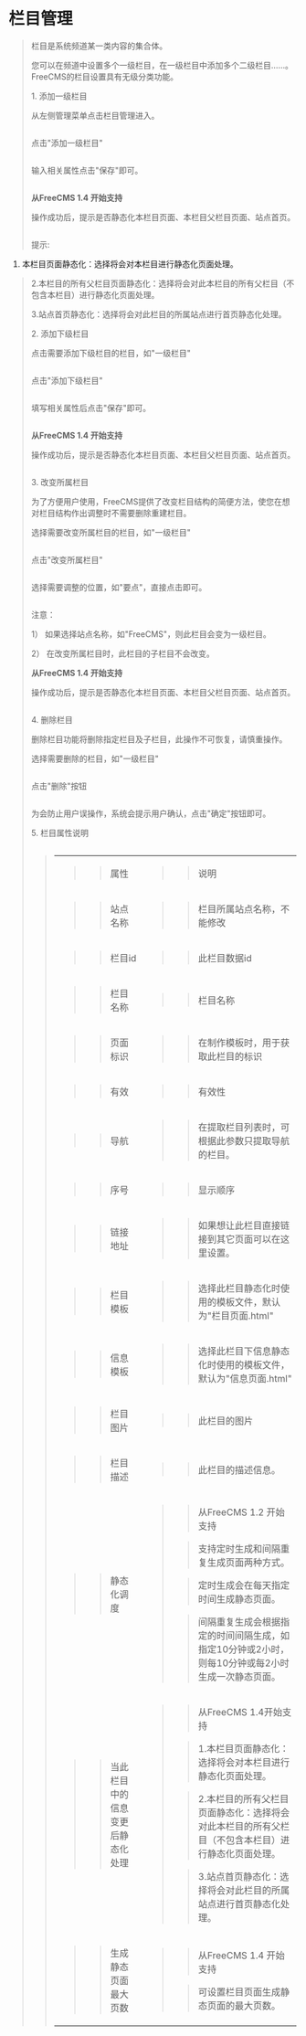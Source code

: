 # 栏目管理 #
<p>
<blockquote><span>栏目是系统频道某一类内容的集合体。</span></p>
<p>
<span>您可以在频道中设置多个一级栏目，在一级栏目中添加多个二级栏目&hellip;&hellip;。<span>FreeCMS</span>的栏目设置具有无级分类功能。</span></p>
<p>
<span><span><span>1.<span>    </span></span></span><span>添加一级栏目</span></span></p>
<p>
<span>从左侧管理菜单点击栏目管理进入。</span></p>
<p>
<span><a href='http://static.oschina.net/uploads/space/2012/1226/123159_Os6C_916014.gif'><img src='http://static.oschina.net/uploads/space/2012/1226/123159_Os6C_916014.gif' alt='' /></a></span></p>
<p>
<blockquote></p>
<p>
</blockquote><span>点击"添加一级栏目"</span></p>
<p>
<a href='http://static.oschina.net/uploads/space/2013/0704/084102_zU7x_916014.jpg'><img src='http://static.oschina.net/uploads/space/2013/0704/084102_zU7x_916014.jpg' alt='' /></a></p>
<p>
<blockquote></p>
<p>
</p>
<p>
</blockquote><span>输入相关属性点击"保存"即可。</span></p>
<p>
<a href='http://static.oschina.net/uploads/space/2012/1226/123258_xtuY_916014.gif'><img src='http://static.oschina.net/uploads/space/2012/1226/123258_xtuY_916014.gif' alt='' /></a></p>
<p>
<blockquote></p>
<p>
</blockquote><strong>从FreeCMS 1.4 开始支持</strong></p>
<p>
操作成功后，提示是否静态化本栏目页面、本栏目父栏目页面、站点首页。</p>
<p>
<a href='http://static.oschina.net/uploads/space/2013/0704/084153_UKxQ_916014.jpg'><img src='http://static.oschina.net/uploads/space/2013/0704/084153_UKxQ_916014.jpg' alt='' /></a></p>
<p>
提示:</p>
<p>
</blockquote><ol><li>本栏目页面静态化：选择将会对本栏目进行静态化页面处理。</p>
<p>
</li></ol><blockquote>2.本栏目的所有父栏目页面静态化：选择将会对此本栏目的所有父栏目（不包含本栏目）进行静态化页面处理。</p>
<p>
3.站点首页静态化：选择将会对此栏目的所属站点进行首页静态化处理。</p>
<p>
<blockquote></p>
<p>
</p>
<p>
</p>
<p>
</blockquote><span><span><span>2.<span>    </span></span></span><span>添加下级栏目</span></span></p>
<p>
<span>点击需要添加下级栏目的栏目，如"一级栏目"</span></p>
<p>
<a href='http://static.oschina.net/uploads/space/2013/0704/084208_ZyJU_916014.jpg'><img src='http://static.oschina.net/uploads/space/2013/0704/084208_ZyJU_916014.jpg' alt='' /></a></p>
<p>
<blockquote></p>
<p>
</p>
<p>
</blockquote><span>点击"添加下级栏目"</span></p>
<p>
<a href='http://static.oschina.net/uploads/space/2013/0704/084223_CKgu_916014.jpg'><img src='http://static.oschina.net/uploads/space/2013/0704/084223_CKgu_916014.jpg' alt='' /></a></p>
<p>
<blockquote></p>
<p>
</p>
<p>
</blockquote><span>填写相关属性后点击"保存"即可。</span></p>
<p>
<a href='http://static.oschina.net/uploads/space/2012/1226/123354_HsGb_916014.gif'><img src='http://static.oschina.net/uploads/space/2012/1226/123354_HsGb_916014.gif' alt='' /></a></p>
<p>
<blockquote></p>
<p>
</blockquote><strong>从FreeCMS 1.4 开始支持</strong></p>
<p>
操作成功后，提示是否静态化本栏目页面、本栏目父栏目页面、站点首页。</p>
<p>
<a href='http://static.oschina.net/uploads/space/2013/0704/084300_8nMH_916014.jpg'><img src='http://static.oschina.net/uploads/space/2013/0704/084300_8nMH_916014.jpg' alt='' /></a></p>
<p>
<blockquote></p>
<p>
</p>
<p>
</p>
<p>
</blockquote><span><span><span>3.<span>    </span></span></span><span>改变所属栏目</span></span></p>
<p>
<span>为了方便用户使用，<span>FreeCMS</span>提供了改变栏目结构的简便方法，使您在想对栏目结构作出调整时不需要删除重建栏目。</span></p>
<p>
<span>选择需要改变所属栏目的栏目，如"一级栏目"</span></p>
<p>
<a href='http://static.oschina.net/uploads/space/2013/0704/084315_EVPr_916014.jpg'><img src='http://static.oschina.net/uploads/space/2013/0704/084315_EVPr_916014.jpg' alt='' /></a></p>
<p>
<blockquote></p>
<p>
</p>
<p>
</blockquote><span>点击"改变所属栏目"</span></p>
<p>
<a href='http://static.oschina.net/uploads/space/2012/1226/123441_RFpW_916014.gif'><img src='http://static.oschina.net/uploads/space/2012/1226/123441_RFpW_916014.gif' alt='' /></a></p>
<p>
<blockquote></p>
<p>
</p>
<p>
</blockquote><span>选择需要调整的位置，如"要点"，直接点击即可。</span></p>
<p>
<a href='http://static.oschina.net/uploads/space/2012/1226/123500_1IXs_916014.gif'><img src='http://static.oschina.net/uploads/space/2012/1226/123500_1IXs_916014.gif' alt='' /></a></p>
<p>
<blockquote></p>
<p>
</p>
<p>
</blockquote><span><span>注意</span></span><span>：</span></p>
<p>
<span><span>1）<span> </span></span></span><span>如果选择站点名称，如"</span><span>FreeCMS</span><span>"，则此栏目会变为一级栏目。</span></p>
<p>
<span><span>2）<span> </span></span></span><span>在改变所属栏目时，此栏目的子栏目不会改变。</span></p>
<p>
<blockquote></p>
<p>
</blockquote><strong>从FreeCMS 1.4 开始支持</strong></p>
<p>
操作成功后，提示是否静态化本栏目页面、本栏目父栏目页面、站点首页。</p>
<p>
<a href='http://static.oschina.net/uploads/space/2013/0704/084300_8nMH_916014.jpg'><img src='http://static.oschina.net/uploads/space/2013/0704/084300_8nMH_916014.jpg' alt='' /></a></p>
<p>
<blockquote></p>
<p>
</p>
<p>
</blockquote><span><span><span>4.<span>    </span></span></span><span>删除栏目</span></span></p>
<p>
<span>删除栏目功能将删除指定栏目及子栏目，此操作不可恢复，请慎重操作。</span></p>
<p>
<span>选择需要删除的栏目，如"一级栏目"</span></p>
<p>
<a href='http://static.oschina.net/uploads/space/2013/0704/084350_TQEq_916014.jpg'><img src='http://static.oschina.net/uploads/space/2013/0704/084350_TQEq_916014.jpg' alt='' /></a></p>
<p>
<blockquote></p>
<p>
</p>
<p>
</blockquote><span>点击"删除"按钮</span></p>
<p>
<a href='http://static.oschina.net/uploads/space/2012/1226/123557_qzhv_916014.gif'><img src='http://static.oschina.net/uploads/space/2012/1226/123557_qzhv_916014.gif' alt='' /></a></p>
<p>
<blockquote></p>
<p>
</p>
<p>
</blockquote><span>为会防止用户误操作，系统会提示用户确认，点击"确定"按钮即可。</span></p>
<p>
<span><span><span>5.<span>    </span></span></span><span>栏目属性说明</span></span></p>
<p>
<a href='http://static.oschina.net/uploads/space/2013/0704/084404_7aI9_916014.jpg'><img src='http://static.oschina.net/uploads/space/2013/0704/084404_7aI9_916014.jpg' alt='' /></a></p>
<p>
<blockquote></p>
<p>
</p>
<table>
</blockquote><tbody>
<blockquote><tr>
<blockquote><td>
<blockquote><p>
<blockquote><span>属性</span></p>
</blockquote></blockquote></td>
<td>
<blockquote><p>
<blockquote><span>说明</span></p>
</blockquote></blockquote></td>
</blockquote></tr>
<tr>
<blockquote><td>
<blockquote><p>
<blockquote><span>站点名称</span></p>
</blockquote></blockquote></td>
<td>
<blockquote><p>
<blockquote><span>栏目所属站点名称，不能修改</span></p>
</blockquote></blockquote></td>
</blockquote></tr>
<tr>
<blockquote><td>
<blockquote><p>
<blockquote><span>栏目</span><span>id</span></p>
</blockquote></blockquote></td>
<td>
<blockquote><p>
<blockquote><span>此栏目数据</span><span>id</span></p>
</blockquote></blockquote></td>
</blockquote></tr>
<tr>
<blockquote><td>
<blockquote><p>
<blockquote><span>栏目名称</span></p>
</blockquote></blockquote></td>
<td>
<blockquote><p>
<blockquote><span>栏目名称</span></p>
</blockquote></blockquote></td>
</blockquote></tr>
<tr>
<blockquote><td>
<blockquote><p>
<blockquote><span>页面标识</span></p>
</blockquote></blockquote></td>
<td>
<blockquote><p>
<blockquote><span>在制作模板时，用于获取此栏目的标识</span></p>
</blockquote></blockquote></td>
</blockquote></tr>
<tr>
<blockquote><td>
<blockquote><p>
<blockquote><span>有效</span></p>
</blockquote></blockquote></td>
<td>
<blockquote><p>
<blockquote><span>有效性</span></p>
</blockquote></blockquote></td>
</blockquote></tr>
<tr>
<blockquote><td>
<blockquote><p>
<blockquote><span>导航</span></p>
</blockquote></blockquote></td>
<td>
<blockquote><p>
<blockquote><span>在提取栏目列表时，可根据此参数只提取导航的栏目。</span></p>
</blockquote></blockquote></td>
</blockquote></tr>
<tr>
<blockquote><td>
<blockquote><p>
<blockquote><span>序号</span></p>
</blockquote></blockquote></td>
<td>
<blockquote><p>
<blockquote><span>显示顺序</span></p>
</blockquote></blockquote></td>
</blockquote></tr>
<tr>
<blockquote><td>
<blockquote><p>
<blockquote><span>链接地址</span></p>
</blockquote></blockquote></td>
<td>
<blockquote><p>
<blockquote><span>如果想让此栏目直接链接到其它页面可以在这里设置。</span></p>
</blockquote></blockquote></td>
</blockquote></tr>
<tr>
<blockquote><td>
<blockquote><p>
<blockquote><span>栏目模板</span></p>
</blockquote></blockquote></td>
<td>
<blockquote><p>
<blockquote><span>选择此栏目静态化时使用的模板文件，默认为"栏目页面</span><span>.html</span><span>"</span></p>
</blockquote></blockquote></td>
</blockquote></tr>
<tr>
<blockquote><td>
<blockquote><p>
<blockquote><span>信息模板</span></p>
</blockquote></blockquote></td>
<td>
<blockquote><p>
<blockquote><span>选择此栏目下信息静态化时使用的模板文件，默认为"信息页面</span><span>.html</span><span>"</span></p>
</blockquote></blockquote></td>
</blockquote></tr>
<tr>
<blockquote><td>
<blockquote><p>
<blockquote><span>栏目图片</span></p>
</blockquote></blockquote></td>
<td>
<blockquote><p>
<blockquote><span>此栏目的图片</span></p>
</blockquote></blockquote></td>
</blockquote></tr>
<tr>
<blockquote><td>
<blockquote><p>
<blockquote><span>栏目描述</span></p>
</blockquote></blockquote></td>
<td>
<blockquote><p>
<blockquote><span>此栏目的描述信息。</span></p>
</blockquote></blockquote></td>
</blockquote></tr>
<tr>
<blockquote><td>
<blockquote><p>
<blockquote><span>静态化调度</span></p>
</blockquote></blockquote></td>
<td>
<blockquote><p>
<blockquote><span>从FreeCMS 1.2 开始支持</span></p>
</blockquote><p>
<blockquote><span>支持定时生成和间隔重复生成页面两种方式。</span></p>
</blockquote><p>
<blockquote><span>定时生成会在每天指定时间生成静态页面。</span></p>
</blockquote><p>
<blockquote><span>间隔重复生成会根据指定的时间间隔生成，如指定10分钟或2小时，则每10分钟或每2小时生成一次静态页面。</span></p>
</blockquote></blockquote></td>
</blockquote></tr>
<tr>
<blockquote><td>
<blockquote><p>
<blockquote><span>当此栏目中的信息变更后静态化处理</span></p>
</blockquote></blockquote></td>
<td>
<blockquote><p>
<blockquote><span>从FreeCMS 1.4开始支持</span></p>
</blockquote><p>
<blockquote><span>1.</span><span>本栏目页面静态化：选择将会对本栏目进行静态化页面处理。</span></p>
</blockquote><p>
<blockquote><span>2</span><span>.</span><span>本栏目的所有父栏目页面静态化：选择将会对此本栏目的所有父栏目（不包含本栏目）进行静态化页面处理。</span></p>
</blockquote><p>
<blockquote><span>3</span><span>.</span><span>站点首页静态化：选择将会对此栏目的所属站点进行首页静态化处理。</span></p>
</blockquote></blockquote></td>
</blockquote></tr>
<tr>
<blockquote><td>
<blockquote><p>
<blockquote><span>生成静态页面最大页数</span></p>
</blockquote></blockquote></td>
<td>
<blockquote><p>
<blockquote><span>从FreeCMS 1.</span><span>4</span><span> 开始支持</span></p>
</blockquote><p>
<blockquote><span>可设置栏目页面生成静态页面的最大页数。</span></p>
</blockquote><p>
<blockquote></p>
</blockquote></blockquote></td>
</blockquote></tr>
</blockquote></tbody>
</table>
<p>
<blockquote></p>